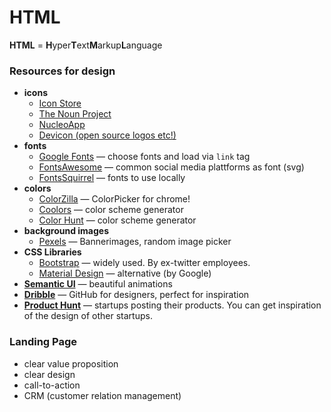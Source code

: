 # HTML

**HTML** = **H**yper**T**ext**M**arkup**L**anguage

### Resources for design
- **icons**
  * [Icon Store](http://iconstore.co/)
  * [The Noun Project](https://thenounproject.com/)
  * [NucleoApp](https://nucleoapp.com/)
  * [Devicon (open source logos etc!)](https://konpa.github.io/devicon/)
- **fonts**
  * [Google Fonts](https://fonts.google.com/) — choose fonts and load via `link` tag
  * [FontsAwesome](https://fontawesome.com/) — common social media plattforms as font (svg)
  * [FontsSquirrel](https://www.fontsquirrel.com/) — fonts to use locally
- **colors**
  * [ColorZilla](http://www.colorzilla.com/chrome/) — ColorPicker for chrome!
  * [Coolors](https://coolors.co/) — color scheme generator
  * [Color Hunt](https://colorhunt.co/) — color scheme generator
- **background images**
  * [Pexels](https://www.pexels.com/) — Bannerimages, random image picker
- **CSS Libraries**
  * [Bootstrap](https://getbootstrap.com/) — widely used. By ex-twitter employees.
  * [Material Design](https://material.io/design/) — alternative (by Google)
- **[Semantic UI](https://semantic-ui.com/)** — beautiful animations
- **[Dribble](https://dribbble.com/)** — GitHub for designers, perfect for inspiration
- **[Product Hunt]()** — startups posting their products. You can get inspiration of the design of other startups.


### Landing Page
- clear value proposition
- clear design
- call-to-action
- CRM (customer relation management)